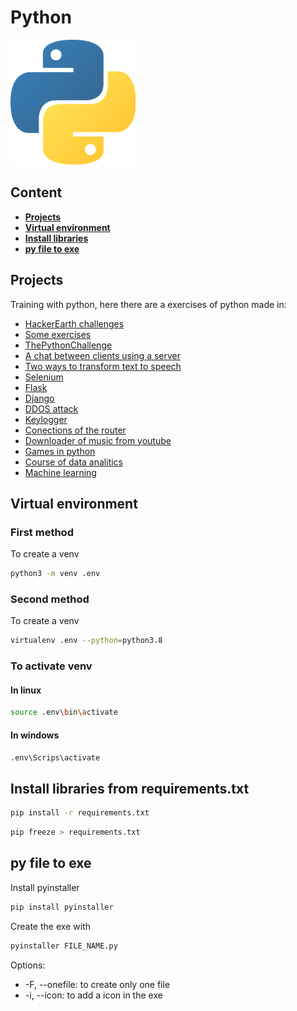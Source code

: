 # Python

![](img/python.png)

## Content

- **[Projects](#projects)**
- **[Virtual environment](#virtual-environment)**
- **[Install libraries](#install-libraries-from-requirements.txt)**
- **[py file to exe](#py-file-to-exe)**

## Projects

Training with python, here there are a exercises of python made in:

- [HackerEarth challenges](HackerEarth)
- [Some exercises](Exercises)
- [ThePythonChallenge](ThePythonChallenge)
- [A chat between clients using a server](chat)
- [Two ways to transform text to speech](Text_to_speech)
- [Selenium](https://github.com/Kzarama/Selenium_Python)
- [Flask](https://github.com/Kzarama/flask)
- [Django](https://github.com/Kzarama/Django)
- [DDOS attack](ddos)
- [Keylogger](keylogger)
- [Conections of the router](router_conextions)
- [Downloader of music from youtube](youtube_downloader)
- [Games in python](https://github.com/Kzarama/Games_python)
- [Course of data analitics](https://github.com/Kzarama/Analitics)
- [Machine learning](https://github.com/Kzarama/machine_learning)

## Virtual environment

### First method

To create a venv

```bash
python3 -m venv .env
```

### Second method

To create a venv

```bash
virtualenv .env --python=python3.8
```

### To activate venv

#### In linux

```bash
source .env\bin\activate
```

#### In windows

```cmd
.env\Scrips\activate
```

## Install libraries from requirements.txt

```bash
pip install -r requirements.txt
```

```bash
pip freeze > requirements.txt
```

## py file to exe

Install pyinstaller

```bash
pip install pyinstaller
```

Create the exe with

```bash
pyinstaller FILE_NAME.py
```

Options:

- -F, --onefile: to create only one file
- -i, --icon: to add a icon in the exe
